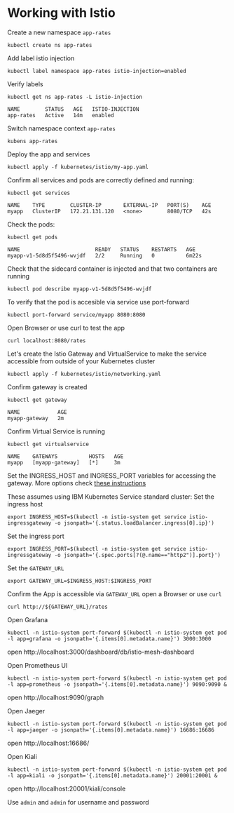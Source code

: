 # Working with Istio

Create a new namespace `app-rates`
```
kubectl create ns app-rates
```

Add label istio injection
```
kubectl label namespace app-rates istio-injection=enabled
```

Verify labels
```
kubectl get ns app-rates -L istio-injection

NAME        STATUS   AGE   ISTIO-INJECTION
app-rates   Active   14m   enabled
```

Switch namespace context `app-rates`
```
kubens app-rates
```

Deploy the app and services
```
kubectl apply -f kubernetes/istio/my-app.yaml
```

Confirm all services and pods are correctly defined and running:
```
kubectl get services

NAME    TYPE        CLUSTER-IP       EXTERNAL-IP   PORT(S)    AGE
myapp   ClusterIP   172.21.131.120   <none>        8080/TCP   42s
```
Check the pods:
```
kubectl get pods

NAME                        READY   STATUS    RESTARTS   AGE
myapp-v1-5d8d5f5496-wvjdf   2/2     Running   0          6m22s
```
Check that the sidecard container is injected and that two containers are running
```
kubectl pod describe myapp-v1-5d8d5f5496-wvjdf
```

To verify that the pod is accesible via service use port-forward
```
kubectl port-forward service/myapp 8080:8080
```
Open Browser or use curl to test the app
```
curl localhost:8080/rates
```

Let's create the Istio Gateway and VirtualService to make the service accessible from outside of your Kubernetes cluster
```
kubectl apply -f kubernetes/istio/networking.yaml
```

Confirm gateway is created
```
kubectl get gateway

NAME            AGE
myapp-gateway   2m
```

Confirm Virtual Service is running
```
kubectl get virtualservice

NAME    GATEWAYS          HOSTS   AGE
myapp   [myapp-gateway]   [*]     3m
```

Set the INGRESS_HOST and INGRESS_PORT variables for accessing the gateway.
More options check [these instructions](https://istio.io/docs/tasks/traffic-management/ingress/#determining-the-ingress-ip-and-ports)

These assumes using IBM Kubernetes Service standard cluster:
Set the ingress host
```
export INGRESS_HOST=$(kubectl -n istio-system get service istio-ingressgateway -o jsonpath='{.status.loadBalancer.ingress[0].ip}')
```
Set the ingress port
```
export INGRESS_PORT=$(kubectl -n istio-system get service istio-ingressgateway -o jsonpath='{.spec.ports[?(@.name=="http2")].port}')
```
Set the `GATEWAY_URL`
```
export GATEWAY_URL=$INGRESS_HOST:$INGRESS_PORT
```

Confirm the App is accessible via `GATEWAY_URL` open a Browser or use `curl`
```
curl http://${GATEWAY_URL}/rates
```

Open Grafana
```
kubectl -n istio-system port-forward $(kubectl -n istio-system get pod -l app=grafana -o jsonpath='{.items[0].metadata.name}') 3000:3000
```
open http://localhost:3000/dashboard/db/istio-mesh-dashboard

Open Prometheus UI
```
kubectl -n istio-system port-forward $(kubectl -n istio-system get pod -l app=prometheus -o jsonpath='{.items[0].metadata.name}') 9090:9090 &

```
open http://localhost:9090/graph


Open Jaeger
```
kubectl -n istio-system port-forward $(kubectl -n istio-system get pod -l app=jaeger -o jsonpath='{.items[0].metadata.name}') 16686:16686
```
open http://localhost:16686/

Open Kiali
```
kubectl -n istio-system port-forward $(kubectl -n istio-system get pod -l app=kiali -o jsonpath='{.items[0].metadata.name}') 20001:20001 &
```
open http://localhost:20001/kiali/console

Use `admin` and `admin` for username and password
